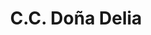 ---
title: "C.C. Doña Delia"
url: /ciudad-guayana-puerto-ordaz/c-c-dona-delia/
shop: Einkaufszentrum
---